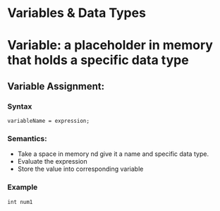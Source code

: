 # Variables & Data Types
# Variable: a placeholder in memory that holds a specific data type
## Variable Assignment:
### Syntax
	variableName = expression;
### Semantics:
-	Take a space in memory nd give it a name and specific data type.
- 	Evaluate the expression
- Store the value into corresponding variable

### Example
	int num1